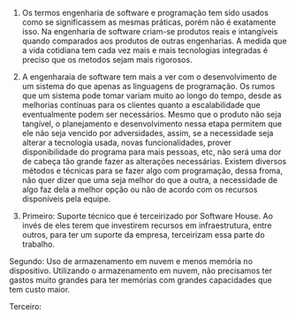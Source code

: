 1. Os termos engenharia de software e programação tem sido usados como se significassem as mesmas práticas, porém não é exatamente isso. Na engenharia de software criam-se produtos reais e intangíveis quando comparados aos produtos de outras engenharias. 
A medida que a vida cotidiana tem cada vez mais e mais tecnologias integradas é preciso que os metodos sejam mais rigorosos. 

2. A engenharaia de software tem mais a ver com o desenvolvimento de um sistema do que apenas as linguagens de programação. 
Os rumos que um sistema pode tomar variam muito ao longo do tempo, desde as melhorias contínuas para os clientes quanto a escalabilidade que eventualmente podem ser necessários. Mesmo que o produto não seja tangível, o planejamento e desenvolvimento nessa etapa permitem que ele não seja vencido por adversidades, assim, se a necessidade seja alterar a tecnologia usada, novas funcionalidades, prover disponibilidade do programa para mais pessoas, etc, não será uma dor de cabeça tão grande fazer as alterações necessárias.
Existem diversos métodos e técnicas para se fazer algo com programação, dessa froma, não quer dizer que uma seja melhor do que a outra, a necessidade de algo faz dela a melhor opção ou não de acordo com os recursos disponíveis pela equipe.

3. Primeiro: Suporte técnico que é terceirizado por Software House. Ao invés de eles terem que investirem recursos em infraestrutura, entre outros, para ter um suporte da empresa, terceirizam essa parte do trabalho.

Segundo: Uso de armazenamento em nuvem e menos memória no dispositivo. Utilizando o armazenamento em nuvem, não precisamos ter gastos muito grandes para ter memórias com grandes capacidades que tem custo maior.

Terceiro: 
